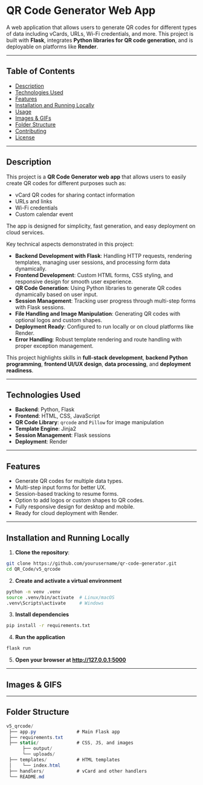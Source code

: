 # QR Code Generator Web App

A web application that allows users to generate QR codes for different types of data including vCards, URLs, Wi-Fi credentials, and more. This project is built with **Flask**, integrates **Python libraries for QR code generation**, and is deployable on platforms like **Render**.


---

## Table of Contents

- [Description](#description)  
- [Technologies Used](#technologies-used)  
- [Features](#features)  
- [Installation and Running Locally](#installation-and-running-locally)  
- [Usage](#usage)  
- [Images & GIFs](#images--gifs)  
- [Folder Structure](#folder-structure)  
- [Contributing](#contributing)  
- [License](#license)  

---

## Description

This project is a **QR Code Generator web app** that allows users to easily create QR codes for different purposes such as:

- vCard QR codes for sharing contact information  
- URLs and links  
- Wi-Fi credentials  
- Custom calendar event 

The app is designed for simplicity, fast generation, and easy deployment on cloud services.

Key technical aspects demonstrated in this project:

- **Backend Development with Flask**: Handling HTTP requests, rendering templates, managing user sessions, and processing form data dynamically.  
- **Frontend Development**: Custom HTML forms, CSS styling, and responsive design for smooth user experience.  
- **QR Code Generation**: Using Python libraries to generate QR codes dynamically based on user input.  
- **Session Management**: Tracking user progress through multi-step forms with Flask sessions.  
- **File Handling and Image Manipulation**: Generating QR codes with optional logos and custom shapes.  
- **Deployment Ready**: Configured to run locally or on cloud platforms like Render.  
- **Error Handling**: Robust template rendering and route handling with proper exception management.  

This project highlights skills in **full-stack development**, **backend Python programming**, **frontend UI/UX design**, **data processing**, and **deployment readiness**.

---

## Technologies Used

- **Backend**: Python, Flask  
- **Frontend**: HTML, CSS, JavaScript  
- **QR Code Library**: `qrcode` and `Pillow` for image manipulation  
- **Template Engine**: Jinja2  
- **Session Management**: Flask sessions  
- **Deployment**: Render  

---

## Features

- Generate QR codes for multiple data types.
- Multi-step input forms for better UX.
- Session-based tracking to resume forms.
- Option to add logos or custom shapes to QR codes.
- Fully responsive design for desktop and mobile.
- Ready for cloud deployment with Render.

---

## Installation and Running Locally

1. **Clone the repository**:

```bash
git clone https://github.com/yourusername/qr-code-generator.git
cd QR_Code/v5_qrcode

```

2. **Create and activate a virtual environment**

```bash
python -m venv .venv
source .venv/bin/activate  # Linux/macOS
.venv\Scripts\activate     # Windows
```

3. **Install dependencies**

```bash
pip install -r requirements.txt
```

4. **Run the application**

```bash
flask run
```

5. **Open your browser at http://127.0.0.1:5000**

---

## Images & GIFS

---

## Folder Structure
```csharp
v5_qrcode/
 ├── app.py               # Main Flask app
 ├── requirements.txt
 ├── static/              # CSS, JS, and images
      ├── output/
      └── uploads/
 ├── templates/           # HTML templates
 │    └── index.html
 ├── handlers/            # vCard and other handlers
 └── README.md
```